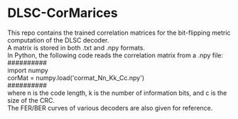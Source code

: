 # DLSC-CorMarices
This repo contains the trained correlation matrices for the bit-flipping metric computation of the DLSC decoder.<br />
A matrix is stored in both .txt and .npy formats.<br />
In Python, the following code reads the correlation matrix from a .npy file:<br />
##########<br />
import numpy<br />
corMat = numpy.load('cormat_Nn_Kk_Cc.npy')<br />
##########<br />
where n is the code length, k is the number of information bits, and c is the size of the CRC.<br />
The FER/BER curves of various decoders are also given for reference.
